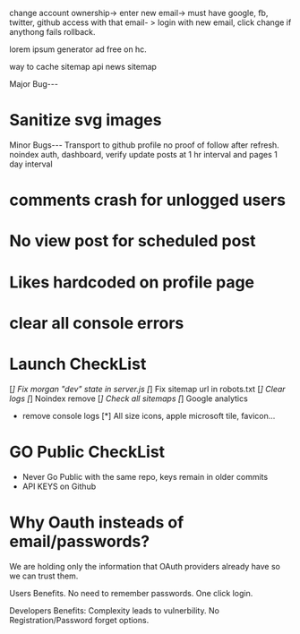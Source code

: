 change account ownership-> enter new email-> must have google, fb, twitter, github access with that email- > login with new email, click change if anythong fails rollback.

lorem ipsum generator ad free on hc.

way to cache sitemap api
news sitemap

Major Bug---
# Sanitize svg images

Minor Bugs--- Transport to github
profile no proof of follow after refresh.
noindex auth, dashboard, verify
update posts at 1 hr interval and pages 1 day interval

# comments crash for unlogged users
# No view post for scheduled post
# Likes hardcoded on profile page
# clear all console errors
# Launch CheckList
[*] Fix morgan "dev" state in server.js
[*] Fix sitemap url in robots.txt
[*] Clear logs
[*] Noindex remove
[*] Check all sitemaps
[*] Google analytics
- remove console logs
[*] All size icons, apple microsoft tile, favicon...

# GO Public CheckList


- Never Go Public with the same repo, keys remain in older commits
- API KEYS on Github

# Why Oauth insteads of email/passwords?

We are holding only the information that OAuth providers already have so we can trust them.

Users Benefits.
No need to remember passwords.
One click login.

Developers Benefits:
Complexity leads to vulnerbility.
No Registration/Password forget options.
